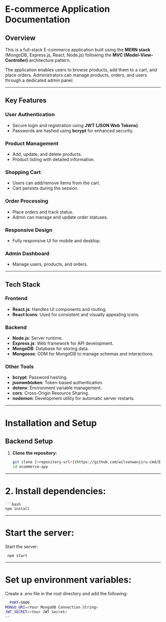 # **E-commerce Application Documentation**

## **Overview**
This is a full-stack E-commerce application built using the **MERN stack** (MongoDB, Express.js, React, Node.js) following the **MVC (Model-View-Controller)** architecture pattern.

The application enables users to browse products, add them to a cart, and place orders. Administrators can manage products, orders, and users through a dedicated admin panel.

---

## **Key Features**

### **User Authentication**
- Secure login and registration using **JWT (JSON Web Tokens)**.
- Passwords are hashed using **bcrypt** for enhanced security.

### **Product Management**
- Add, update, and delete products.
- Product listing with detailed information.

### **Shopping Cart**
- Users can add/remove items from the cart.
- Cart persists during the session.

### **Order Processing**
- Place orders and track status.
- Admin can manage and update order statuses.

### **Responsive Design**
- Fully responsive UI for mobile and desktop.

### **Admin Dashboard**
- Manage users, products, and orders.

---

## **Tech Stack**

### **Frontend**
- **React.js**: Handles UI components and routing.
- **React Icons**: Used for consistent and visually appealing icons.

### **Backend**
- **Node.js**: Server runtime.
- **Express.js**: Web framework for API development.
- **MongoDB**: Database for storing data.
- **Mongoose**: ODM for MongoDB to manage schemas and interactions.

### **Other Tools**
- **bcrypt**: Password hashing.
- **jsonwebtoken**: Token-based authentication.
- **dotenv**: Environment variable management.
- **cors**: Cross-Origin Resource Sharing.
- **nodemon**: Development utility for automatic server restarts.

---
# **Installation and Setup**

## **Backend Setup**

1. **Clone the repository:**
   ```bash
   git clone [<repository-url>](https://github.com/wilsonwanjiru-cmd/Ecommerce-App/edit/main/README.md)
   cd ecommerce-app
---
# **2. Install dependencies:**
    ```bash
    npm install
---
# **Start the server:**
Start the server:
     
     npm start

---

# **Set up environment variables:**
Create a .env file in the root directory and add the following:
   ```bash
     PORT=5000
MONGO_URI=<Your MongoDB Connection String>
JWT_SECRET=<Your JWT Secret>
--





    


   


